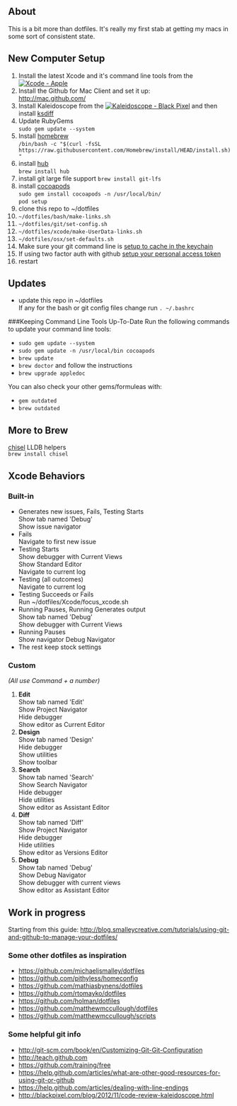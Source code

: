 About
-----
This is a bit more than dotfiles. It's really my first stab at getting my macs in some sort of consistent state. 

New Computer Setup
------------------
1. Install the latest Xcode and it's command line tools from the <a href="http://click.linksynergy.com/fs-bin/stat?id=zI5fUanaREs&offerid=146261&type=3&subid=0&tmpid=1826&RD_PARM1=https%253A%252F%252Fitunes.apple.com%252Fus%252Fapp%252Fxcode%252Fid497799835%253Fmt%253D12%2526uo%253D4%2526partnerId%253D30" target="itunes_store"><img src="http://r.mzstatic.com/images/web/linkmaker/badge_macappstore-sm.gif" alt="Xcode - Apple" style="border: 0;"/></a>
2. Install the Github for Mac Client and set it up:  
http://mac.github.com/
3. Install Kaleidoscope from the <a href="http://click.linksynergy.com/fs-bin/stat?id=zI5fUanaREs&offerid=146261&type=3&subid=0&tmpid=1826&RD_PARM1=https%253A%252F%252Fitunes.apple.com%252Fus%252Fapp%252Fkaleidoscope%252Fid587512244%253Fmt%253D12%2526uo%253D4%2526partnerId%253D30" target="itunes_store"><img src="http://r.mzstatic.com/images/web/linkmaker/badge_macappstore-sm.gif" alt="Kaleidoscope - Black Pixel" style="border: 0;"/></a> and then install [ksdiff](http://www.kaleidoscopeapp.com/ksdiff2)
4. Update RubyGems  
`sudo gem update --system`
5. Install [homebrew](http://brew.sh)  
`/bin/bash -c "$(curl -fsSL https://raw.githubusercontent.com/Homebrew/install/HEAD/install.sh)"`
6. install [hub](https://github.com/defunkt/hub)  
`brew install hub`
7. install git large file support
`brew install git-lfs`
8. install [cocoapods](http://cocoapods.org)  
`sudo gem install cocoapods -n /usr/local/bin/`  
`pod setup`
9. clone this repo to ~/dotfiles
10. `~/dotfiles/bash/make-links.sh`
11. `~/dotfiles/git/set-config.sh`
12. `~/dotfiles/xcode/make-UserData-links.sh`
13. `~/dotfiles/osx/set-defaults.sh`
14. Make sure your git command line is [setup to cache in the keychain](https://help.github.com/articles/caching-your-github-password-in-git/)
14. If using two factor auth with github [setup your personal access token](https://help.github.com/articles/creating-a-personal-access-token-for-the-command-line/)
15. restart

Updates
-------
* update this repo in ~/dotfiles  
If any for the bash or git config files change run `. ~/.bashrc`

###Keeping Command Line Tools Up-To-Date
Run the following commands to update your command line tools:
* `sudo gem update --system`
* `sudo gem update -n /usr/local/bin cocoapods`
* `brew update`
* `brew doctor` and follow the instructions
* `brew upgrade appledoc`

You can also check your other gems/formuleas with:
* `gem outdated`
* `brew outdated`



More to Brew
------------
[chisel](https://github.com/facebook/chisel) LLDB helpers  
`brew install chisel`

Xcode Behaviors
---------------
### Built-in
* Generates new issues, Fails, Testing Starts  
Show tab named 'Debug'  
Show issue navigator
* Fails  
Navigate to first new issue
* Testing Starts  
Show debugger with Current Views  
Show Standard Editor  
Navigate to current log
* Testing (all outcomes)  
Navigate to current log
* Testing Succeeds or Fails  
Run ~/dotfiles/Xcode/focus_xcode.sh
* Running Pauses, Running Generates output  
Show tab named 'Debug'  
Show debugger with Current Views
* Running Pauses  
Show navigator Debug Navigator
* The rest keep stock settings

### Custom
_(All use Command + a number)_

1. **Edit**  
Show tab named 'Edit'  
Show Project Navigator  
Hide debugger  
Show editor as Current Editor
2. **Design**  
Show tab named 'Design'  
Hide debugger  
Show utilities  
Show toolbar
3. **Search**  
Show tab named 'Search'  
Show Search Navigator  
Hide debugger  
Hide utilities  
Show editor as Assistant Editor
4. **Diff**  
Show tab named 'Diff'  
Show Project Navigator  
Hide debugger  
Hide utilities  
Show editor as Versions Editor
5. **Debug**  
Show tab named 'Debug'  
Show Debug Navigator  
Show debugger with current views  
Show editor as Assistant Editor


Work in progress
----------------

Starting from this guide:
http://blog.smalleycreative.com/tutorials/using-git-and-github-to-manage-your-dotfiles/


### Some other dotfiles as inspiration

* https://github.com/michaeljsmalley/dotfiles
* https://github.com/pithyless/homeconfig
* https://github.com/mathiasbynens/dotfiles
* https://github.com/rtomayko/dotfiles
* https://github.com/holman/dotfiles
* https://github.com/matthewmccullough/dotfiles
* https://github.com/matthewmccullough/scripts

### Some helpful git info

* http://git-scm.com/book/en/Customizing-Git-Git-Configuration
* http://teach.github.com
* https://github.com/training/free
* https://help.github.com/articles/what-are-other-good-resources-for-using-git-or-github
* https://help.github.com/articles/dealing-with-line-endings
* http://blackpixel.com/blog/2012/11/code-review-kaleidoscope.html
